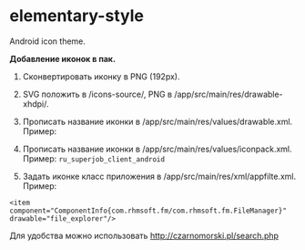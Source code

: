 # elementary-style
Android icon theme.

<b>Добавление иконок в пак.</b>

1. Сконвертировать иконку в PNG (192px).

2. SVG положить в /icons-source/, PNG в /app/src/main/res/drawable-xhdpi/.

3. Прописать название иконки в /app/src/main/res/values/drawable.xml.
Пример:
<code><item drawable="ru_superjob_client_android"/></code>

4. Прописать название иконки в /app/src/main/res/values/iconpack.xml.
Пример:
<code><item>ru_superjob_client_android</item></code>

5. Задать иконке класс приложения в /app/src/main/res/xml/appfilte.xml.
Пример:

<!-- File Explorer -->
    <item component="ComponentInfo{com.rhmsoft.fm/com.rhmsoft.fm.FileManager}" drawable="file_explorer"/>

Для удобства можно использовать http://czarnomorski.pl/search.php
